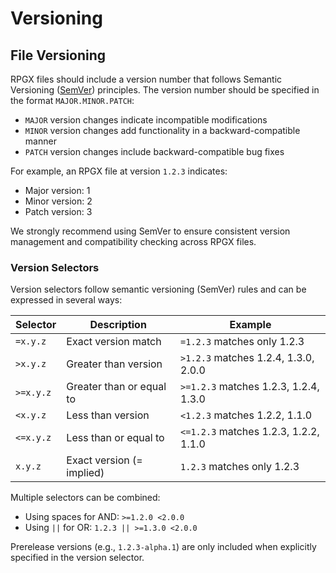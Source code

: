 # Versioning

## File Versioning

RPGX files should include a version number that follows Semantic Versioning ([SemVer](https://semver.org/)) principles. The version number should be specified in the format `MAJOR.MINOR.PATCH`:

- `MAJOR` version changes indicate incompatible modifications
- `MINOR` version changes add functionality in a backward-compatible manner
- `PATCH` version changes include backward-compatible bug fixes

For example, an RPGX file at version `1.2.3` indicates:

- Major version: 1
- Minor version: 2
- Patch version: 3

We strongly recommend using SemVer to ensure consistent version management and compatibility checking across RPGX files.

### Version Selectors

Version selectors follow semantic versioning (SemVer) rules and can be expressed in several ways:

| Selector  | Description               | Example                               |
| --------- | ------------------------- | ------------------------------------- |
| `=x.y.z`  | Exact version match       | `=1.2.3` matches only 1.2.3           |
| `>x.y.z`  | Greater than version      | `>1.2.3` matches 1.2.4, 1.3.0, 2.0.0  |
| `>=x.y.z` | Greater than or equal to  | `>=1.2.3` matches 1.2.3, 1.2.4, 1.3.0 |
| `<x.y.z`  | Less than version         | `<1.2.3` matches 1.2.2, 1.1.0         |
| `<=x.y.z` | Less than or equal to     | `<=1.2.3` matches 1.2.3, 1.2.2, 1.1.0 |
| `x.y.z`   | Exact version (= implied) | `1.2.3` matches only 1.2.3            |

Multiple selectors can be combined:

- Using spaces for AND: `>=1.2.0 <2.0.0`
- Using `||` for OR: `1.2.3 || >=1.3.0 <2.0.0`

Prerelease versions (e.g., `1.2.3-alpha.1`) are only included when explicitly specified in the version selector.
